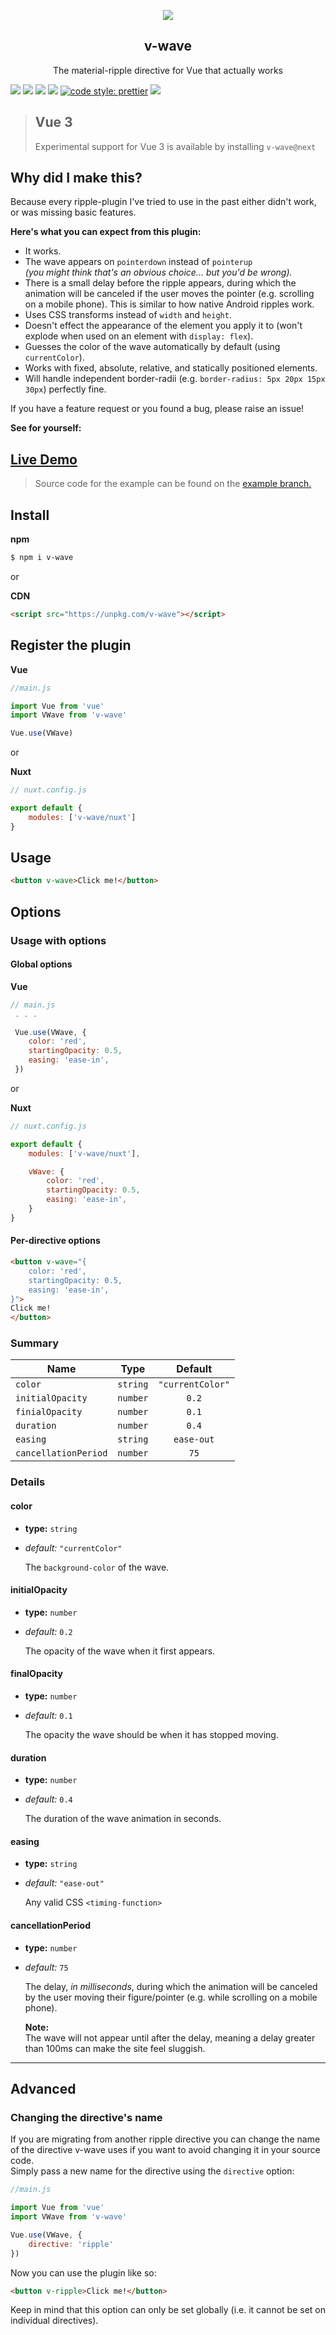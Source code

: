 <p align="center">
<img src="https://raw.githubusercontent.com/justintaddei/v-wave/assets/logo-small.png">
</p>

<h2 align="center">v-wave</h2>

<p align="center">
The material-ripple directive for Vue that actually works
</p>

![](https://img.shields.io/github/issues-raw/justintaddei/v-wave.svg?style=flat)
![](https://img.shields.io/npm/v/v-wave.svg?style=flat)
![](https://img.shields.io/npm/dt/v-wave.svg?style=flat)
![](https://img.shields.io/npm/l/v-wave.svg?style=flat)
[![code style: prettier](https://img.shields.io/badge/code_style-prettier-ff69b4.svg?style=flat)](https://github.com/prettier/prettier)
![](https://img.shields.io/badge/language-typescript-blue.svg?style=flat)


> ## Vue 3
> Experimental support for Vue 3 is available by installing `v-wave@next`

## Why did I make this? 

Because every ripple-plugin I've tried to use in the past either didn't work, or was missing basic features.

**Here's what you can expect from this plugin:**

- It works.
- The wave appears on `pointerdown` instead of `pointerup`  
  *(you might think that's an obvious choice... but you'd be wrong).*
- There is a small delay before the ripple appears, during which the animation will be canceled if the user moves the pointer (e.g. scrolling on a mobile phone). This is similar to how native Android ripples work.
- Uses CSS transforms instead of `width` and `height`.
- Doesn't effect the appearance of the element you apply it to (won't explode when used on an element with  `display: flex`).
- Guesses the color of the wave automatically by default (using `currentColor`).
- Works with fixed, absolute, relative, and statically positioned elements.
- Will handle independent border-radii (e.g. `border-radius: 5px 20px 15px 30px`) perfectly fine.

If you have a feature request or you found a bug, please raise an issue!

**See for yourself:**

## [Live Demo](https://justintaddei.github.io/v-wave)
> Source code for the example can be found on the [example branch.](https://github.com/justintaddei/v-wave/tree/example)

## Install

**npm**
```sh
$ npm i v-wave
```
or

**CDN**
```html
<script src="https://unpkg.com/v-wave"></script>
```

## Register the plugin

**Vue**
```js
//main.js

import Vue from 'vue'
import VWave from 'v-wave'

Vue.use(VWave)
```

or

**Nuxt**

```js
// nuxt.config.js

export default {
    modules: ['v-wave/nuxt']
}
```

## Usage

```html
<button v-wave>Click me!</button>
```


## Options

### Usage with options

#### Global options

**Vue**

```js
// main.js
 . . .

 Vue.use(VWave, {
    color: 'red',
    startingOpacity: 0.5,
    easing: 'ease-in',
 })
```

or

**Nuxt**

```js
// nuxt.config.js

export default {
    modules: ['v-wave/nuxt'],

    vWave: {
        color: 'red',
        startingOpacity: 0.5,
        easing: 'ease-in',
    }
}

```

#### Per-directive options

```html
<button v-wave="{
    color: 'red',
    startingOpacity: 0.5,
    easing: 'ease-in',
}">
Click me!
</button>
```


### Summary
| Name                 | Type     |     Default      |
| -------------------- | -------- | :--------------: |
| `color`              | `string` | `"currentColor"` |
| `initialOpacity`     | `number` |      `0.2`       |
| `finialOpacity`      | `number` |      `0.1`       |
| `duration`           | `number` |      `0.4`       |
| `easing`             | `string` |    `ease-out`    |
| `cancellationPeriod` | `number` |       `75`       |



### Details

#### color  
- **type:** `string`  
- *default:* `"currentColor"`  
  
    The `background-color` of the wave.

#### initialOpacity  
- **type:** `number`  
- *default:* `0.2`  
  
    The opacity of the wave when it first appears.

#### finalOpacity  
- **type:** `number`  
- *default:* `0.1`  
  
    The opacity the wave should be when it has stopped moving.

#### duration  
- **type:** `number`  
- *default:* `0.4`  
  
    The duration of the wave animation in seconds.

#### easing  
- **type:** `string`  
- *default:* `"ease-out"`  
  
    Any valid CSS `<timing-function>`

#### cancellationPeriod  
- **type:** `number`  
- *default:* `75`  
  
    The delay, *in milliseconds*, during which the animation will be canceled by the user moving their figure/pointer (e.g. while scrolling on a mobile phone).

    **Note:**  
    The wave will not appear until after the delay, meaning a delay greater than 100ms can make the site feel sluggish.

---

## Advanced

### Changing the directive's name

If you are migrating from another ripple directive you can change the name of the directive v-wave uses if you want to avoid changing it in your source code.  
Simply pass a new name for the directive using the `directive` option:

```js
//main.js

import Vue from 'vue'
import VWave from 'v-wave'

Vue.use(VWave, {
    directive: 'ripple'
})
```

Now you can use the plugin like so:

```html
<button v-ripple>Click me!</button>
```

Keep in mind that this option can only be set globally (i.e. it cannot be set on individual directives).
